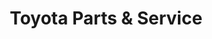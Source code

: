 ---
title: "Toyota Parts & Service"
url: /balanga-city/toyota-parts-und-service/
shop: Autowerkstatt
---